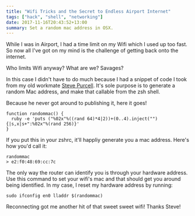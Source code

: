 ```yaml
---
title: "Wifi Tricks and the Secret to Endless Airport Internet"
tags: ["hack", "shell", "networking"]
date: 2017-11-16T20:43:52+13:00
summary: Set a random mac address in OSX.
---
```


While I was in Airport, I had a time limit on my Wifi which I used up
too fast. So now all I've got on my mind is the challenge of getting
back onto the internet.

Who limits Wifi anyway? What are we? Savages?

In this case I didn't have to do much because I had a snippet of code I
took from my old workmate [Steve Purcell][1]. It's sole purpose is to
generate a random Mac address, and make that callable from the zsh
shell.

Because he never got around to publishing it, here it goes!

```
function randommac() {
  ruby -e 'puts ("%02x"%((rand 64)*4|2))+(0..4).inject(""){|s,x|s+":%02x"%(rand 256)}'
}
```

If you put this in your zshrc, it'll happliy generate you a mac address.
Here's how you'd call it:

```
randommac
> e2:f0:48:69:cc:7c
```

The only way the router can identify you is through your hardware
address. Use this command to set your wifi's mac and that should get you
around being identified. In my case, I reset my hardware address by
running:

```
sudo ifconfig en0 lladdr $(randommac)
```

Reconnecting got me another hit of that sweet sweet wifi! Thanks Steve!

[1]: https://www.sanityinc.com/about
